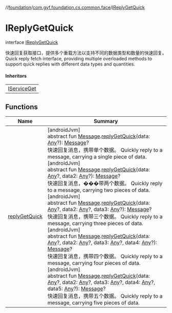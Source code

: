 //[foundation](../../../index.md)/[com.gyf.foundation.cs.common.face](../index.md)/[IReplyGetQuick](index.md)

# IReplyGetQuick

interface [IReplyGetQuick](index.md)

快速回复获取接口，提供多个重载方法以支持不同的数据类型和数量的快速回复。 Quick reply fetch interface, providing multiple overloaded methods to support quick replies with different data types and quantities.

#### Inheritors

| |
|---|
| [IServiceGet](../../com.gyf.foundation.cs.common.service.face/-i-service-get/index.md) |

## Functions

| Name | Summary |
|---|---|
| [replyGetQuick](reply-get-quick.md) | [androidJvm]<br>abstract fun [Message](https://developer.android.com/reference/kotlin/android/os/Message.html).[replyGetQuick](reply-get-quick.md)(data: [Any](https://kotlinlang.org/api/core/kotlin-stdlib/kotlin/-any/index.html)?): [Message](https://developer.android.com/reference/kotlin/android/os/Message.html)?<br>快速回复消息，携带单个数据。 Quickly reply to a message, carrying a single piece of data.<br>[androidJvm]<br>abstract fun [Message](https://developer.android.com/reference/kotlin/android/os/Message.html).[replyGetQuick](reply-get-quick.md)(data: [Any](https://kotlinlang.org/api/core/kotlin-stdlib/kotlin/-any/index.html)?, data2: [Any](https://kotlinlang.org/api/core/kotlin-stdlib/kotlin/-any/index.html)?): [Message](https://developer.android.com/reference/kotlin/android/os/Message.html)?<br>快速回复消息，���带两个数据。 Quickly reply to a message, carrying two pieces of data.<br>[androidJvm]<br>abstract fun [Message](https://developer.android.com/reference/kotlin/android/os/Message.html).[replyGetQuick](reply-get-quick.md)(data: [Any](https://kotlinlang.org/api/core/kotlin-stdlib/kotlin/-any/index.html)?, data2: [Any](https://kotlinlang.org/api/core/kotlin-stdlib/kotlin/-any/index.html)?, data3: [Any](https://kotlinlang.org/api/core/kotlin-stdlib/kotlin/-any/index.html)?): [Message](https://developer.android.com/reference/kotlin/android/os/Message.html)?<br>快速回复消息，携带三个数据。 Quickly reply to a message, carrying three pieces of data.<br>[androidJvm]<br>abstract fun [Message](https://developer.android.com/reference/kotlin/android/os/Message.html).[replyGetQuick](reply-get-quick.md)(data: [Any](https://kotlinlang.org/api/core/kotlin-stdlib/kotlin/-any/index.html)?, data2: [Any](https://kotlinlang.org/api/core/kotlin-stdlib/kotlin/-any/index.html)?, data3: [Any](https://kotlinlang.org/api/core/kotlin-stdlib/kotlin/-any/index.html)?, data4: [Any](https://kotlinlang.org/api/core/kotlin-stdlib/kotlin/-any/index.html)?): [Message](https://developer.android.com/reference/kotlin/android/os/Message.html)?<br>快速回复消息，携带四个数据。 Quickly reply to a message, carrying four pieces of data.<br>[androidJvm]<br>abstract fun [Message](https://developer.android.com/reference/kotlin/android/os/Message.html).[replyGetQuick](reply-get-quick.md)(data: [Any](https://kotlinlang.org/api/core/kotlin-stdlib/kotlin/-any/index.html)?, data2: [Any](https://kotlinlang.org/api/core/kotlin-stdlib/kotlin/-any/index.html)?, data3: [Any](https://kotlinlang.org/api/core/kotlin-stdlib/kotlin/-any/index.html)?, data4: [Any](https://kotlinlang.org/api/core/kotlin-stdlib/kotlin/-any/index.html)?, data5: [Any](https://kotlinlang.org/api/core/kotlin-stdlib/kotlin/-any/index.html)?): [Message](https://developer.android.com/reference/kotlin/android/os/Message.html)?<br>快速回复消息，携带五个数据。 Quickly reply to a message, carrying five pieces of data. |